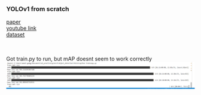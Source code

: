 ### YOLOv1 from scratch

[paper](https://arxiv.org/abs/1506.02640)<br>
[youtube link](https://www.youtube.com/watch?v=n9_XyCGr-MI&t=3506s)<br>
[dataset](https://www.kaggle.com/datasets/aladdinpersson/pascalvoc-yolo)

<br><br>
Got train.py to run, but mAP doesnt seem to work correctly<br>
![1](screenshots\1.png)